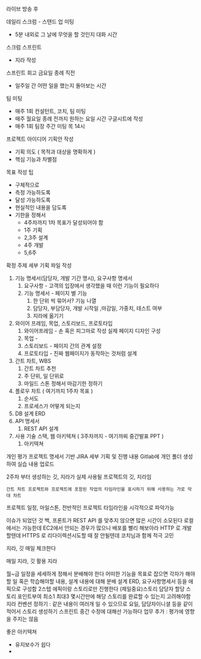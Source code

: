 라이브 방송 후

데일리 스크럼 - 스탠드 업 미팅
- 5분 내외로 그 날에 무엇을 할 것인지 대화 시간

스크럼 스프린트
- 지라 작성

스프린트 회고
금요일 종례 직전 
- 일주일 간 어떤 일을 했는지 돌아보는 시간

팀 미팅
- 매주 1회 컨설턴트, 코치, 팀 미팅
- 매주 월요일 종례 전까지 원하는 요일 시간 구글시트에 작성
- 매주 1회 팀장 주간 미팅 목 14시

프로젝트 아이디어 기획안 작성
- 기획 의도 ( 목적과 대상을 명확하게 )
- 핵심 기능과 차별점

목표 작성 팁
- 구체적으로
- 측정 가능하도록
- 달성 가능하도록
- 현실적인 내용을 담도록
- 기한을 정해서
	- 4주차까지 1차 목표가 달성되어야 함
	- 1주 기획
	- 2,3주 설계
	- 4주 개발
	- 5,6주

확정 주제 세부 기획 파일 작성
1. 기능 명세서(담당자, 개발 기간 명시), 요구사항 명세서
	1. 요구사항 - 고객의 입장에서 생각했을 때 이런 기능이 필요하다
	2. 기능 명세서 - 페이지 별 기능
		1. 한 단위 씩 묶어서? 기능 나열
		2. 담당자, 부담당자, 개발 시작일 ,마감일, 가중치, 테스트 여부
		3. 지라에 옮기기
2. 와이어 프레임, 목업, 스토리보드, 프로토타입
	1. 와이어프레임 - 손 혹은 피그마로 작성 실제 페이지 디자인 구성
	2. 목업 - 
	3. 스토리보드 - 페이지 간의 관계 설정
	4. 프로토타입 - 진짜 웹페이지가 동작하는 것처럼 설계
3. 간트 차트, WBS
	1. 간트 차트 추천
	2. 주 단위, 일 단위로 
	3. 마일드 스톤 정해서 마감기한 정하기
4. 플로우 차트 ( 여기까지 1주차 목표 )
	1. 순서도
	2. 프로세스가 어떻게 되는지
5. DB 설계 ERD
7. API 명세서 
	1. REST API 설계
8. 사용 기술 스택, 웹 아키텍쳐 ( 3주차까지 - 여기까찌 중간발표 PPT )
	1. 아키텍쳐 

개인 평가
프로젝트 명세서 기반
JIRA 세부 기획 및 진행 내용
Gitlab에 개인 폴더 생성하여 실습 내용 업로드

2주차 부터 생성하는 깃, 지라가 실제 사용될 프로젝트의 깃, 지라임

	간트 차트 프로젝트와 프로젝트에 포함된 작업의 타임라인을 표시하기 위해 사용하는 가로 막대 차트

프로젝트 일정, 마일스톤, 전반적인 프로젝트 타임라인을 시각적으로 파악가능

이슈가 되었던 것 
백, 프론트가 REST API 를 맞추지 않으면 많은 시간이 소모된다
로컬에서는 가능한데 EC2에서 안되는 경우가 많으니 배포를 빨리 해보아라
HTTP 로 개발할텐데 HTTPS 로 리다이렉션시도할 때 잘 안될텐데 코치님과 함께 적극 고민

지라, 깃 매일 체크한다

매일 지라, 깃 활용
지라

월~금 일정을 세세하게 정해서 분배해야 한다
어떠한 기능을 목표로 잡으면 각자가 해야할 일 혹은 학습해야할 내용, 설계 내용에 대해 분배
설계 ERD, 요구사항명세서 등을 에픽으로 구성함
2스텝 에픽이랑 스토리로만 진행한다
(제일중요)스토리 담당자 할당
스토리 포인트부여 최소1 최대3
몇시간만에 해당 스토리를 완료할 수 있는지 고려해야함
지라 컨벤션 정하기 : 같은 내용이 여러개 일 수 있으므로 요일, 담당자이니셜 등을 같이 적어서 스토리 생성하기
스프린트 중간 수정에 대해선 가능하다
업무 추가 : 평가에 영향을 주지는 않음


좋은 아키텍쳐
- 유지보수가 쉽다
- 